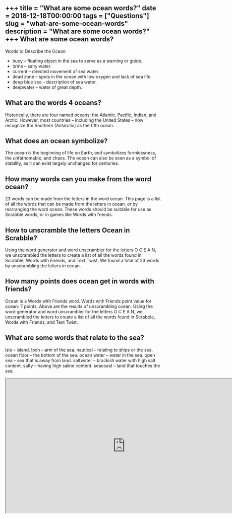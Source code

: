 +++
title = "What are some ocean words?"
date = 2018-12-18T00:00:00
tags = ["Questions"]
slug = "what-are-some-ocean-words"
description = "What are some ocean words?"
+++
What are some ocean words?
--------------------------

Words to Describe the Ocean

- buoy – floating object in the sea to serve as a warning or guide.
- brine – salty water.
- current – directed movement of sea water.
- dead zone – spots in the ocean with low oxygen and lack of sea life.
- deep blue sea – description of sea water.
- deepwater – water of great depth.

What are the words 4 oceans?
----------------------------

Historically, there are four named oceans: the Atlantic, Pacific, Indian, and Arctic. However, most countries – including the United States – now recognize the Southern (Antarctic) as the fifth ocean.

What does an ocean symbolize?
-----------------------------

The ocean is the beginning of life on Earth, and symbolizes formlessness, the unfathomable, and chaos. The ocean can also be seen as a symbol of stability, as it can exist largely unchanged for centuries.

How many words can you make from the word ocean?
------------------------------------------------

23 words can be made from the letters in the word ocean. This page is a list of all the words that can be made from the letters in ocean, or by rearranging the word ocean. These words should be suitable for use as Scrabble words, or in games like Words with friends.

How to unscramble the letters Ocean in Scrabble?
------------------------------------------------

Using the word generator and word unscrambler for the letters O C E A N, we unscrambled the letters to create a list of all the words found in Scrabble, Words with Friends, and Text Twist. We found a total of 23 words by unscrambling the letters in ocean.

How many points does ocean get in words with friends?
-----------------------------------------------------

Ocean is a Words with Friends word. Words with Friends point value for ocean: 7 points. Above are the results of unscrambling ocean. Using the word generator and word unscrambler for the letters O C E A N, we unscrambled the letters to create a list of all the words found in Scrabble, Words with Friends, and Text Twist.

What are some words that relate to the sea?
-------------------------------------------

isle – island. loch – arm of the sea. nautical – relating to ships or the sea. ocean floor – the bottom of the sea. ocean water – water in the sea. open sea – sea that is away from land. saltwater – brackish water with high salt content. salty – having high saline content. seacoast – land that touches the sea.

<iframe allow="accelerometer; autoplay; clipboard-write; encrypted-media; gyroscope; picture-in-picture" allowfullscreen="" class="__youtube_prefs__  epyt-is-override  no-lazyload" data-no-lazy="1" data-origheight="433" data-origwidth="770" data-skipgform_ajax_framebjll="" height="433" id="_ytid_13476" loading="lazy" src="https://www.youtube.com/embed/Ih55yasmR-Q?enablejsapi=1&autoplay=0&cc_load_policy=0&cc_lang_pref=&iv_load_policy=1&loop=0&modestbranding=0&rel=1&fs=1&playsinline=0&autohide=2&theme=dark&color=red&controls=1&" title="YouTube player" width="770"></iframe>